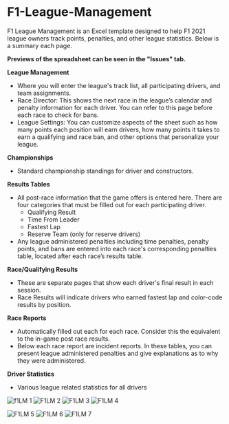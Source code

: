 # F1-League-Management
F1 League Management is an Excel template designed to help F1 2021 league owners track points, penalties, and other league statistics. Below is a summary each page.

**Previews of the spreadsheet can be seen in the "Issues" tab.**

**League Management**

- Where you will enter the league's track list, all participating drivers, and team assignments. 
- Race Director: This shows the next race in the league’s calendar and penalty information for each driver. You can refer to this page before each race to check for bans. 
- League Settings: You can customize aspects of the sheet such as how many points each position will earn drivers, how many points it takes to earn a qualifying and race ban, and other options that personalize your league. 

**Championships**

- Standard championship standings for driver and constructors.

**Results Tables**

- All post-race information that the game offers is entered here. There are four categories that must be filled out for each participating driver. 
  - Qualifying Result
  - Time From Leader
  - Fastest Lap
  - Reserve Team (only for reserve drivers)
- Any league administered penalties including time penalties, penalty points, and bans are entered into each race's corresponding penalties table, located after each race’s results table. 

**Race/Qualifying Results**

- These are separate pages that show each driver's final result in each session.
- Race Results will indicate drivers who earned fastest lap and color-code results by position. 

**Race Reports**

- Automatically filled out each for each race. Consider this the equivalent to the in-game post race results. 
- Below each race report are incident reports. In these tables, you can present league administered penalties and give explanations as to why they were administered. 

**Driver Statistics**

- Various league related statistics for all drivers

![f1LM 1](https://user-images.githubusercontent.com/50423545/133862601-b765ecde-9964-48da-ac6a-9bd404670b18.PNG)
![F1LM 2](https://user-images.githubusercontent.com/50423545/133862603-94093911-aaf4-43f0-98c1-49f89937c46f.PNG)
![F1LM 3](https://user-images.githubusercontent.com/50423545/133862604-0c5afea4-7a87-4007-b773-61e1380d31a6.PNG)
![F1LM 4](https://user-images.githubusercontent.com/50423545/133862605-a75d5347-ead0-46bc-8d3e-8a8489c3a4f4.PNG)

![F1LM 5](https://user-images.githubusercontent.com/50423545/133862606-289ff5a9-e26b-4a41-a1dd-6adfc741db08.PNG)
![F1LM 6](https://user-images.githubusercontent.com/50423545/133862607-6d5bd7dc-b470-41b8-9a59-8ffcc3842cb2.PNG)
![F1LM 7](https://user-images.githubusercontent.com/50423545/133862612-5ab8b080-e88b-4ed4-bd55-0257d1dbaa8d.PNG)
